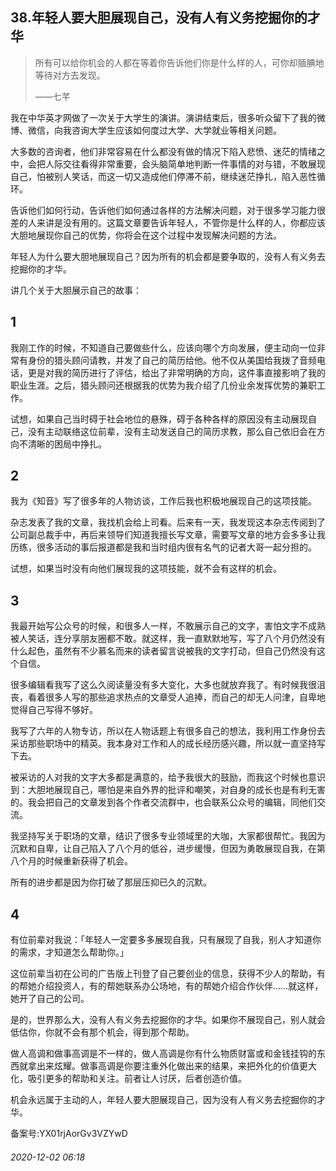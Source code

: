 ## 38.年轻人要大胆展现自己，没有人有义务挖掘你的才华

> 所有可以给你机会的人都在等着你告诉他们你是什么样的人，可你却腼腆地等待对方去发现。   
> 
> ——七芊 


我在中华英才网做了一次关于大学生的演讲。演讲结束后，很多听众留下了我的微博、微信，向我咨询大学生应该如何度过大学、大学就业等相关问题。 


大多数的咨询者，他们非常容易在什么都没有做的情况下陷入悲愤、迷茫的情绪之中，会把人际交往看得非常重要，会头脑简单地判断一件事情的对与错，不敢展现自己，怕被别人笑话，而这一切又造成他们停滞不前，继续迷茫挣扎，陷入恶性循环。 


告诉他们如何行动，告诉他们如何通过各样的方法解决问题，对于很多学习能力很差的人来讲是没有用的。这篇文章要告诉年轻人，不管你是什么样的人，你都应该大胆地展现你自己的优势，你将会在这个过程中发现解决问题的方法。 


年轻人为什么要大胆地展现自己？因为所有的机会都是要争取的，没有人有义务去挖掘你的才华。 


讲几个关于大胆展示自己的故事： 


1
-


我刚工作的时候，不知道自己要做些什么，应该向哪个方向发展，便主动向一位非常有身份的猎头顾问请教，并发了自己的简历给他。他不仅从美国给我拨了音频电话，更是对我的简历进行了评估，给出了非常明确的方向，这件事直接影响了我的职业生涯。之后，猎头顾问还根据我的优势为我介绍了几份业余发挥优势的兼职工作。 


试想，如果自己当时碍于社会地位的悬殊，碍于各种各样的原因没有主动展现自己，没有主动联络这位前辈，没有主动发送自己的简历求教，那么自己依旧会在方向不清晰的困局中挣扎。 


2
-


我为《知音》写了很多年的人物访谈，工作后我也积极地展现自己的这项技能。 


杂志发表了我的文章，我找机会给上司看。后来有一天，我发现这本杂志传阅到了公司副总裁手中，再后来领导们知道我擅长写文章，需要写文章的地方会多多让我历练，很多活动的事后报道都是我和当时组内很有名气的记者大哥一起分担的。 


试想，如果当时没有向他们展现我的这项技能，就不会有这样的机会。 


3
-


我最开始写公众号的时候，和很多人一样，不敢展示自己的文字，害怕文字不成熟被人笑话，连分享朋友圈都不敢。就这样，我一直默默地写，写了八个月仍然没有什么起色，虽然有不少慕名而来的读者留言说被我的文字打动，但自己仍然没有这个自信。 


很多编辑看我写了这么久阅读量没有多大变化，大多也就放弃我了。有时候我很沮丧，看着很多人写的那些追求热点的文章受人追捧，而自己的却无人问津，自卑地觉得自己写得不够好。 


我写了六年的人物专访，所以在人物话题上有很多自己的想法，我利用工作身份去采访那些职场中的精英。我本身对工作和人的成长经历感兴趣，所以就一直坚持写下去。 


被采访的人对我的文字大多都是满意的，给予我很大的鼓励，而我这个时候也意识到：大胆地展现自己，哪怕是来自外界的批评和嘲笑，对自身的成长也是有利无害的。我会把自己的文章发到各个作者交流群中，也会联系公众号的编辑，同他们交流。 


我坚持写关于职场的文章，结识了很多专业领域里的大咖，大家都很帮忙。我因为沉默和自卑，让自己陷入了八个月的低谷，进步缓慢，但因为勇敢展现自我，在第八个月的时候重新获得了机会。 


所有的进步都是因为你打破了那层压抑已久的沉默。 


4
-


有位前辈对我说：「年轻人一定要多多展现自我，只有展现了自我，别人才知道你的需求，才知道怎么帮助你。」 


这位前辈当初在公司的广告版上刊登了自己要创业的信息，获得不少人的帮助，有的帮她介绍投资人，有的帮她联系办公场地，有的帮她介绍合作伙伴……就这样，她开了自己的公司。 


是的，世界那么大，没有人有义务去挖掘你的才华。如果你不展现自己，别人就会低估你，你就不会有那个机会，得到那个帮助。 


做人高调和做事高调是不一样的，做人高调是你有什么物质财富或和金钱挂钩的东西就拿出来炫耀。做事高调是你要注重外化做出来的结果，来把外化的价值更大化，吸引更多的帮助和关注。前者让人讨厌，后者创造价值。 


机会永远属于主动的人，年轻人要大胆展现自己，因为没有人有义务去挖掘你的才华。 


备案号:YX01rjAorGv3VZYwD


###### 2020-12-02 06:18
